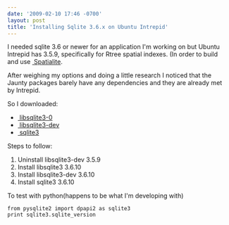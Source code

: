 ```yaml
---
date: '2009-02-10 17:46 -0700'
layout: post
title: 'Installing Sqlite 3.6.x on Ubuntu Intrepid'
---
```


I needed sqlite 3.6 or newer for an application I'm working on but
Ubuntu Intrepid has 3.5.9, specifically for Rtree spatial indexes. (In
order to build and use
<a href="http://www.gaia-gis.it/spatialite/" class="ext-link"> Spatialite</a>.

After weighing my options and doing a little research I noticed that the
Jaunty packages barely have any dependencies and they are already met by
Intrepid.

So I downloaded:

-   <a href="http://packages.ubuntu.com/jaunty/libsqlite3-0" class="ext-link"> libsqlite3-0</a>
-   <a href="http://packages.ubuntu.com/jaunty/libsqlite3-dev" class="ext-link"> libsqlite3-dev</a>
-   <a href="http://packages.ubuntu.com/jaunty/sqlite3" class="ext-link"> sqlite3</a>

Steps to follow:

1.  Uninstall libsqlite3-dev 3.5.9
2.  Install libsqlite3 3.6.10
3.  Install libsqlite3-dev 3.6.10
4.  Install sqlite3 3.6.10

To test with python(happens to be what I'm developing with)

    from pysqlite2 import dpapi2 as sqlite3
    print sqlite3.sqlite_version

